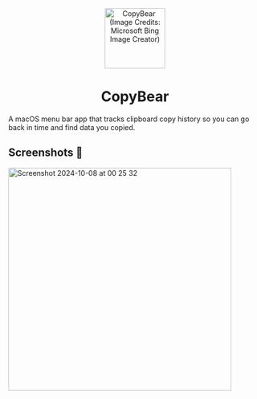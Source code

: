 <div align="center">
<img width="120" height="120" alt="CopyBear (Image Credits: Microsoft Bing Image Creator)" src="https://github.com/user-attachments/assets/9964d0fd-85d5-42b0-9ebf-e25705d34858">
<h1>CopyBear</h1>
</div>
A macOS menu bar app that tracks clipboard copy history so you can go back in time and find data you copied.

## Screenshots 📸
<img width="444" alt="Screenshot 2024-10-08 at 00 25 32" src="https://github.com/user-attachments/assets/36c5d5f3-cb38-4600-ac97-ce86e87ab3bc">
